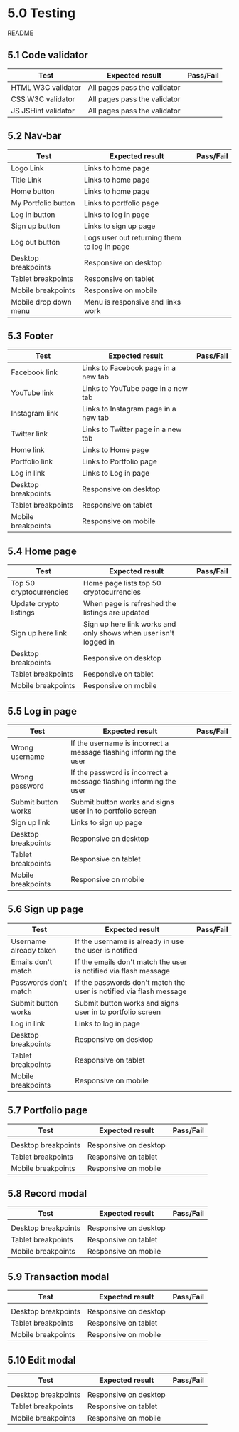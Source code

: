 # 5.0 Testing

[README]()

## 5.1 Code validator

| Test  | Expected result | Pass/Fail |
| --------------- | ----------------------------------------------------------------- | --------- |
| HTML W3C validator | All pages pass the validator |  |
| CSS W3C validator | All pages pass the validator |  |
| JS JSHint validator | All pages pass the validator |  | 

## 5.2 Nav-bar

| Test  | Expected result | Pass/Fail |
| --------------- | ----------------------------------------------------------------- | --------- |
| Logo Link | Links to home page |  |
| Title Link | Links to home page |  |
| Home button | Links to home page |  |
| My Portfolio button | Links to portfolio page |  |
| Log in button | Links to log in page |  |
| Sign up button | Links to sign up page |  |
| Log out button | Logs user out returning them to log in page |  |
| Desktop breakpoints | Responsive on desktop |  |
| Tablet breakpoints | Responsive on tablet |  |
| Mobile breakpoints | Responsive on mobile |  |
| Mobile drop down menu | Menu is responsive and links work |  |

## 5.3 Footer

| Test  | Expected result | Pass/Fail |
| --------------- | ----------------------------------------------------------------- | --------- |
| Facebook link | Links to Facebook page in a new tab |  |
| YouTube link | Links to YouTube page in a new tab |  |
| Instagram link | Links to Instagram page in a new tab |  |
| Twitter link | Links to Twitter page in a new tab |  |
| Home link | Links to Home page |  |
| Portfolio link | Links to Portfolio page |  |
| Log in link | Links to Log in page |  |
| Desktop breakpoints | Responsive on desktop |  |
| Tablet breakpoints | Responsive on tablet |  |
| Mobile breakpoints | Responsive on mobile |  |

## 5.4 Home page

| Test  | Expected result | Pass/Fail |
| --------------- | ----------------------------------------------------------------- | --------- |
| Top 50 cryptocurrencies | Home page lists top 50 cryptocurrencies |  |
| Update crypto listings | When page is refreshed the listings are updated |  |
| Sign up here link | Sign up here link works and only shows when user isn't logged in |  |
| Desktop breakpoints | Responsive on desktop |  |
| Tablet breakpoints | Responsive on tablet |  |
| Mobile breakpoints | Responsive on mobile |  |

## 5.5 Log in page

| Test  | Expected result | Pass/Fail |
| --------------- | ----------------------------------------------------------------- | --------- |
| Wrong username | If the username is incorrect a message flashing informing the user  |  |
| Wrong password | If the password is incorrect a message flashing informing the user  |  |
| Submit button works | Submit button works and signs user in to portfolio screen |  |
| Sign up link | Links to sign up page |  |
| Desktop breakpoints | Responsive on desktop |  |
| Tablet breakpoints | Responsive on tablet |  |
| Mobile breakpoints | Responsive on mobile |  |

## 5.6 Sign up page

| Test  | Expected result | Pass/Fail |
| --------------- | ----------------------------------------------------------------- | --------- |
| Username already taken | If the username is already in use the user is notified |  |
| Emails don't match | If the emails don't match the user is notified via flash message |  |
| Passwords don't match | If the passwords don't match the user is notified via flash message |  |
| Submit button works | Submit button works and signs user in to portfolio screen |  |
| Log in link | Links to log in page |  |
| Desktop breakpoints | Responsive on desktop |  |
| Tablet breakpoints | Responsive on tablet |  |
| Mobile breakpoints | Responsive on mobile |  |

## 5.7 Portfolio page

| Test  | Expected result | Pass/Fail |
| --------------- | ----------------------------------------------------------------- | --------- |
|  |  |  |
| Desktop breakpoints | Responsive on desktop |  |
| Tablet breakpoints | Responsive on tablet |  |
| Mobile breakpoints | Responsive on mobile |  |

## 5.8 Record modal

| Test  | Expected result | Pass/Fail |
| --------------- | ----------------------------------------------------------------- | --------- |
|  |  |  |
| Desktop breakpoints | Responsive on desktop |  |
| Tablet breakpoints | Responsive on tablet |  |
| Mobile breakpoints | Responsive on mobile |  |

## 5.9 Transaction modal

| Test  | Expected result | Pass/Fail |
| --------------- | ----------------------------------------------------------------- | --------- |
|  |  |  |
| Desktop breakpoints | Responsive on desktop |  |
| Tablet breakpoints | Responsive on tablet |  |
| Mobile breakpoints | Responsive on mobile |  |

## 5.10 Edit modal

| Test  | Expected result | Pass/Fail |
| --------------- | ----------------------------------------------------------------- | --------- |
|  |  |  |
| Desktop breakpoints | Responsive on desktop |  |
| Tablet breakpoints | Responsive on tablet |  |
| Mobile breakpoints | Responsive on mobile |  |
